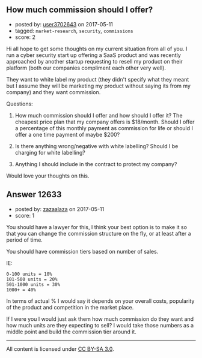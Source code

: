 ## How much commission should I offer?

- posted by: [user3702643](https://stackexchange.com/users/4560022/user3702643) on 2017-05-11
- tagged: `market-research`, `security`, `commissions`
- score: 2

Hi all hope to get some thoughts on my current situation from all of you. I run a cyber security start up offering a SaaS product and was recently approached by another startup requesting to resell my product on their platform (both our companies compliment each other very well).

They want to white label my product (they didn't specify what they meant but I assume they will be marketing my product without saying its from my company) and they want commission.

Questions:

1. How much commission should I offer and how should I offer it? The cheapest price plan that my company offers is $18/month. Should I offer a percentage of this monthly payment as commission for life or should I offer a one time payment of maybe $200?

2. Is there anything wrong/negative with white labelling? Should I be charging for white labelling?

3. Anything I should include in the contract to protect my company?

Would love your thoughts on this.


## Answer 12633

- posted by: [zazaalaza](https://stackexchange.com/users/4672194/zazaalaza) on 2017-05-11
- score: 1

You should have a lawyer for this, I think your best option is to make it so that you can change the commission structure on the fly, or at least after a period of time.

You should have commission tiers based on number of sales. 

IE: 

    0-100 units = 10%
    101-500 units = 20%
    501-1000 units = 30%
    1000+ = 40%

In terms of actual % I would say it depends on your overall costs, popularity of the product and competition in the market place.

If I were you I would just ask them how much commission do they want and how much units are they expecting to sell?
I would take those numbers as a middle point and build the commission tier around it.



---

All content is licensed under [CC BY-SA 3.0](https://creativecommons.org/licenses/by-sa/3.0/).
